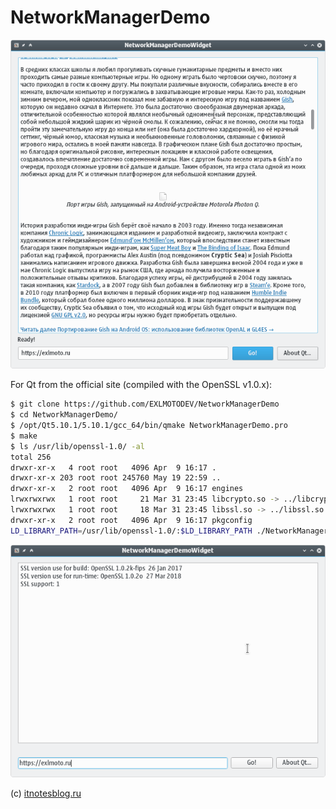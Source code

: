 NetworkManagerDemo
==================

![NetworkManagerDemo, KDE Plasma 5](screenshot.png)

For Qt from the official site (compiled with the OpenSSL v1.0.x):

```bash
$ git clone https://github.com/EXLMOTODEV/NetworkManagerDemo
$ cd NetworkManagerDemo/
$ /opt/Qt5.10.1/5.10.1/gcc_64/bin/qmake NetworkManagerDemo.pro
$ make
$ ls /usr/lib/openssl-1.0/ -al
total 256
drwxr-xr-x   4 root root   4096 Apr  9 16:17 .
drwxr-xr-x 203 root root 245760 May 19 22:59 ..
drwxr-xr-x   2 root root   4096 Apr  9 16:17 engines
lrwxrwxrwx   1 root root     21 Mar 31 23:45 libcrypto.so -> ../libcrypto.so.1.0.0
lrwxrwxrwx   1 root root     18 Mar 31 23:45 libssl.so -> ../libssl.so.1.0.0
drwxr-xr-x   2 root root   4096 Apr  9 16:17 pkgconfig
LD_LIBRARY_PATH=/usr/lib/openssl-1.0/:$LD_LIBRARY_PATH ./NetworkManagerDemo
```
![NetworkManagerDemo, KDE Plasma 5](screenshot_official.png)

(c) [itnotesblog.ru](http://itnotesblog.ru/note.php?id=250)
